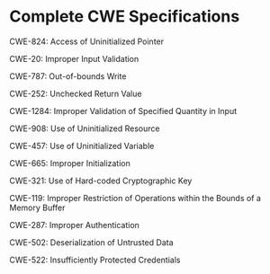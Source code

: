 

# Complete CWE Specifications

CWE-824: Access of Uninitialized Pointer

CWE-20: Improper Input Validation

CWE-787: Out-of-bounds Write

CWE-252: Unchecked Return Value

CWE-1284: Improper Validation of Specified Quantity in Input

CWE-908: Use of Uninitialized Resource

CWE-457: Use of Uninitialized Variable

CWE-665: Improper Initialization

CWE-321: Use of Hard-coded Cryptographic Key

CWE-119: Improper Restriction of Operations within the Bounds of a Memory Buffer

CWE-287: Improper Authentication

CWE-502: Deserialization of Untrusted Data

CWE-522: Insufficiently Protected Credentials